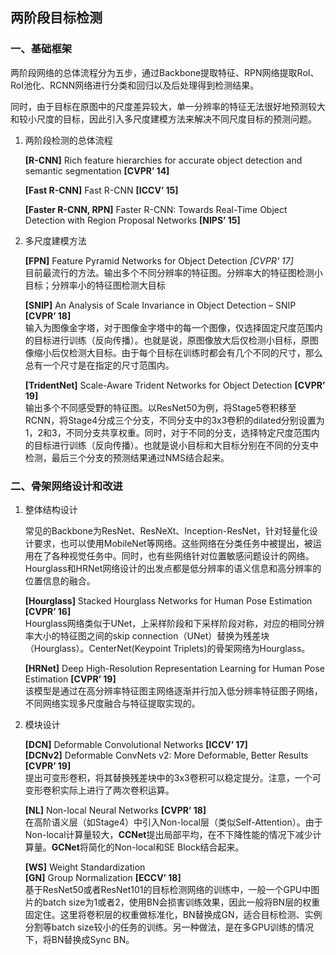 ## 两阶段目标检测

### 一、基础框架

两阶段网络的总体流程分为五步，通过Backbone提取特征、RPN网络提取RoI、RoI池化、RCNN网络进行分类和回归以及后处理得到检测结果。

同时，由于目标在原图中的尺度差异较大，单一分辨率的特征无法很好地预测较大和较小尺度的目标，因此引入多尺度建模方法来解决不同尺度目标的预测问题。

1. 两阶段检测的总体流程

   **[R-CNN]** Rich feature hierarchies for accurate object detection and semantic segmentation **[CVPR’ 14]**

   **[Fast R-CNN]** Fast R-CNN **[ICCV’ 15]**

   **[Faster R-CNN, RPN]** Faster R-CNN: Towards Real-Time Object Detection with Region Proposal Networks **[NIPS’ 15]**


2. 多尺度建模方法

   **[FPN]** Feature Pyramid Networks for Object Detection *[CVPR’ 17]*   
   目前最流行的方法。输出多个不同分辨率的特征图。分辨率大的特征图检测小目标；分辨率小的特征图检测大目标

   **[SNIP]** An Analysis of Scale Invariance in Object Detection – SNIP **[CVPR’ 18]**   
   输入为图像金字塔，对于图像金字塔中的每一个图像，仅选择固定尺度范围内的目标进行训练（反向传播）。也就是说，原图像放大后仅检测小目标，原图像缩小后仅检测大目标。由于每个目标在训练时都会有几个不同的尺寸，那么总有一个尺寸是在指定的尺寸范围内。

   **[TridentNet]** Scale-Aware Trident Networks for Object Detection **[CVPR’ 19]**    
   输出多个不同感受野的特征图。以ResNet50为例，将Stage5卷积移至RCNN，将Stage4分成三个分支，不同分支中的3x3卷积的dilated分别设置为1，2和3，不同分支共享权重。同时，对于不同的分支，选择特定尺度范围内的目标进行训练（反向传播）。也就是说小目标和大目标分别在不同的分支中检测，最后三个分支的预测结果通过NMS结合起来。


### 二、骨架网络设计和改进

1. 整体结构设计

    常见的Backbone为ResNet、ResNeXt、Inception-ResNet，针对轻量化设计要求，也可以使用MobileNet等网络。这些网络在分类任务中被提出，被运用在了各种视觉任务中。同时，也有些网络针对位置敏感问题设计的网络。Hourglass和HRNet网络设计的出发点都是低分辨率的语义信息和高分辨率的位置信息的融合。    

    **[Hourglass]** Stacked Hourglass Networks for Human Pose Estimation **[CVPR’ 16]**    
    Hourglass网络类似于UNet，上采样阶段和下采样阶段对称，对应的相同分辨率大小的特征图之间的skip connection（UNet）替换为残差块（Hourglass）。CenterNet(Keypoint Triplets)的骨架网络为Hourglass。    

    **[HRNet]** Deep High-Resolution Representation Learning for Human Pose Estimation **[CVPR’ 19]**    
    该模型是通过在高分辨率特征图主网络逐渐并行加入低分辨率特征图子网络，不同网络实现多尺度融合与特征提取实现的。    

2. 模块设计

    **[DCN]** Deformable Convolutional Networks **[ICCV’ 17]**    
    **[DCNv2]** Deformable ConvNets v2: More Deformable, Better Results **[CVPR’ 19]**    
    提出可变形卷积，将其替换残差块中的3x3卷积可以稳定提分。注意，一个可变形卷积实际上进行了两次卷积运算。    

    **[NL]** Non-local Neural Networks **[CVPR’ 18]**     
    在高阶语义层（如Stage4）中引入Non-local层（类似Self-Attention）。由于Non-local计算量较大，**CCNet**提出局部平均，在不下降性能的情况下减少计算量。**GCNet**将简化的Non-local和SE Block结合起来。    

    **[WS]** Weight Standardization    
    **[GN]** Group Normalization **[ECCV’ 18]**    
    基于ResNet50或者ResNet101的目标检测网络的训练中，一般一个GPU中图片的batch size为1或者2，使用BN会损害训练效果，因此一般将BN层的权重固定住。这里将卷积层的权重做标准化，BN替换成GN，适合目标检测、实例分割等batch size较小的任务的训练。另一种做法，是在多GPU训练的情况下，将BN替换成Sync BN。    
